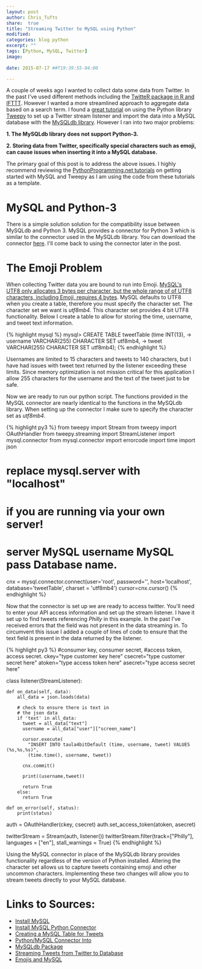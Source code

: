 ```yaml
---
layout: post
author: Chris_Tufts
share:  true
title: "Streaming Twitter to MySQL using Python"
modified:
categories: blog python
excerpt: ""
tags: [Python, MySQL, Twitter]
image:
  
date: 2015-07-17 ##T19:39:55-04:00

---
```

A couple of weeks ago I wanted to collect data some data from Twitter. In the past I've used different methods including the [TwitteR package in R and IFTTT](http://miningthedetails.com/blog/r/I-95TrafficApp/). However I wanted a more streamlined approach to aggregate data based on a search term.  I found a [great tutorial](http://pythonprogramming.net/twitter-api-streaming-tweets-python-tutorial/) on using the Python library [Tweepy](http://www.tweepy.org/) to set up a Twitter stream listener and import the data into a MySQL database with the [MySQLdb library](https://pypi.python.org/pypi/MySQL-python/1.2.5).  However I ran into two major problems:

<b>1. The MySQLdb library does not support Python-3.</b>

<b>2. Storing data from Twitter, specifically special characters such as emoji, can cause issues when inserting it into a MySQL database. </b>


The primary goal of this post is to address the above issues. I highly recommend reviewing the [PythonProgramming.net tutorials](http://pythonprogramming.net/mysql-intro/) on getting started with MySQL and Tweepy as I am using the code from these tutorials as a template.  

# MySQL and Python-3

There is a simple solution solution for the compatibility issue between MySQLdb and Python 3.  MySQL provides a connector for Python 3 which is similar to the connector used in the MySQLdb library. You can download the connector [here](http://dev.mysql.com/downloads/connector/python/). I'll come back to using the connector later in the post. 

# The Emoji Problem

When collecting Twitter data you are bound to run into Emoji.  [MySQL's UTF8 only allocates 3 bytes per character, but the whole range of of UTF8 characters, including Emoji, requires 4 bytes](http://pjambet.github.io/blog/emojis-and-mysql/).  MySQL defaults to UTF8 when you create a table, therefore you must specify the character set.  The character set we want is <i>utf8mb4</i>.  This character set provides 4 bit UTF8 functionality. Below I create a table to allow for storing the time, username, and tweet text information. 

{% highlight mysql %}
mysql> CREATE TABLE tweetTable (time INT(13), 
	-> username VARCHAR(255) CHARACTER SET utf8mb4, 
	-> tweet VARCHAR(255) CHARACTER SET utf8mb4);
{% endhighlight %}


Usernames are limited to 15 characters and tweets to 140 characters, but I have had issues with tweet text returned by the listener exceeding these limits.  Since memory optimization is not mission critical for this application I allow 255 characters for the username and the text of the tweet just to be safe. 

Now we are ready to run our python script.  The functions provided in the MySQL connector are nearly identical to the functions in the MySQLdb library. When setting up the connector I make sure to specify the character set as <i>utf8mb4</i>. 

{% highlight py3 %}
from tweepy import Stream
from tweepy import OAuthHandler
from tweepy.streaming import StreamListener
import mysql.connector
from mysql.connector import errorcode
import time
import json



# replace mysql.server with "localhost" 
# if you are running via your own server!
# server       MySQL username	MySQL pass  Database name.

cnx = mysql.connector.connect(user='root', password='',
                              host='localhost',
                              database='tweetTable',
                              charset = 'utf8mb4')
cursor=cnx.cursor()
{% endhighlight %}

Now that the connector is set up we are ready to access twitter.  You'll need to enter your API access information and set up the stream listener.  I have it set up to find tweets referencing <i>Philly</i> in this example.  In the past I've received errors that the field was not present in the data streaming in.  To circumvent this issue I added a couple of lines of code to ensure that the text field is present in the data returned by the listener.    

{% highlight py3 %}
#consumer key, consumer secret, 
#access token, access secret.
ckey="type customer key here"
csecret="type customer secret here"
atoken="type access token here"
asecret="type access secret here"


class listener(StreamListener):

    def on_data(self, data):
        all_data = json.loads(data)
        
        # check to ensure there is text in 
        # the json data
        if 'text' in all_data:
          tweet = all_data["text"]
          username = all_data["user"]["screen_name"]
          
          cursor.execute(
            "INSERT INTO taula4bitDefault (time, username, tweet) VALUES (%s,%s,%s)",
            (time.time(), username, tweet))
          
          cnx.commit()
          
          print((username,tweet))
          
          return True
        else:
          return True

    def on_error(self, status):
        print(status)

auth = OAuthHandler(ckey, csecret)
auth.set_access_token(atoken, asecret)

twitterStream = Stream(auth, listener())
twitterStream.filter(track=["Philly"],
  languages = ["en"], stall_warnings = True)
{% endhighlight %}


Using the MySQL connector in place of the MySQLdb library provides functionality regardless of the version of Python installed.  Altering the character set allows us to capture tweets containing emoji and other uncommon characters.  Implementing these two changes will allow you to stream tweets directly to your MySQL database. 



# Links to Sources: 

* [Install MySQL](http://dev.mysql.com/downloads/mysql/)
* [Install MySQL Python Connector](http://dev.mysql.com/downloads/connector/python/)
* [Creating a MySQL Table for Tweets](http://pythonprogramming.net/mysql-intro/)
* [Python/MySQL Connector Into](http://dev.mysql.com/doc/connector-python/en/connector-python-example-connecting.html)
* [MySQLdb Package](https://pypi.python.org/pypi/MySQL-python/1.2.5)
* [Streaming Tweets from Twitter to Database](http://pythonprogramming.net/twitter-api-streaming-tweets-python-tutorial/)
* [Emojis and MySQL](http://pjambet.github.io/blog/emojis-and-mysql/)





[jekyll-gh]: https://github.com/jekyll/jekyll
[jekyll]:    http://jekyllrb.com
